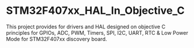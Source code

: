 # STM32F407xx_HAL_In_Objective_C
This project provides for drivers and HAL designed on objective C principles for GPIOs, ADC, PWM, Timers, SPI, I2C, UART, RTC &amp; Low Power Mode for STM32F407xx discovery board.
